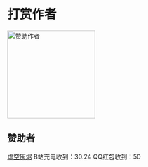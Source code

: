 # 打赏作者
[<img width="200" src="https://pic1.afdiancdn.com/static/img/welcome/button-sponsorme.png" alt="赞助作者">](https://ifdian.net/order/create?user_id=8a03ea64ebc211ebad0e52540025c377)

## 赞助者

[虚空灰烬](https://space.bilibili.com/488288641) B站充电收到：30.24 QQ红包收到：50